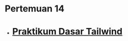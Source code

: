# Pertemuan 14

- # **[Praktikum Dasar Tailwind](https://terpadu-nurul-fikri.github.io/Tailwind/index.html)**
